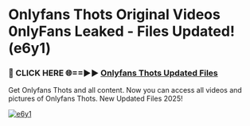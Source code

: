 # Onlyfans Thots Original Videos 0nlyFans Leaked - Files Updated! (e6y1)

<h3>🔴 CLICK HERE 🌐==►► <a href="https://tinyurl.com/2wckxsce" rel="nofollow">Onlyfans Thots Updated Files</a></h3>

Get Onlyfans Thots and all content. Now you can access all videos and pictures of Onlyfans Thots. New Updated Files 2025!

[![e6y1](https://i.imgur.com/AFduVYN.gif)](https://tinyurl.com/2wckxsce)
